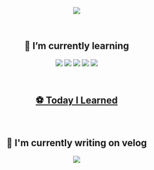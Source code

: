 <p align="center">
  <img src = "https://github-readme-stats.vercel.app/api?username=hyemz&show_icons=true&theme=buefy" />
<p>
<br>
  
<h2 align="center"> 🦋 I’m currently learning </h2>
<p align="center"><img src="https://img.shields.io/badge/Java-007396?style=flat-square&logo=Java&logoColor=white"/>
  <img src="https://img.shields.io/badge/JavaScript-F7DF1E?style=flat-square&logo=JavaScript&logoColor=white"/>
  <img src="https://img.shields.io/badge/TypeScript-155672?style=flat-square&logo=TypeScript&logoColor=white"/>
  <img src="https://img.shields.io/badge/Vue.js-4FC08D?style=flat-square&logo=Vue.js&logoColor=white"/>
  <img src="https://img.shields.io/badge/SpringBoot-6DB33F?style=flat-square&logo=Spring&logoColor=white"/>
</p>

<br>

<h2 align="center">
  <a href="https://github.com/hyemz/TIL">⚽️ Today I Learned</a>
  </h2>
</p>

<br>

<h2 align="center"> 📝 I'm currently writing on velog </h2>
<p align="center">
<a href="https://velog.io/@hyemz"><img src="https://img.shields.io/badge/click me!-03C75A?style=flat-square&logo=Vimeo&logoColor=white"/></a>
</p>


<!--
**hyemz/hyemz** is a ✨ _special_ ✨ repository because its `README.md` (this file) appears on your GitHub profile.

Here are some ideas to get you started:

- 🔭 I’m currently working on ...
- 🌱 I’m currently learning ...
- 👯 I’m looking to collaborate on ...
- 🤔 I’m looking for help with ...
- 💬 Ask me about ...
- 📫 How to reach me: ...
- 😄 Pronouns: ...
- ⚡ Fun fact: ...
-->
